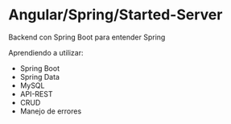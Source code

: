 # Angular/Spring/Started-Server
 Backend con Spring Boot para entender Spring
 
 Aprendiendo a utilizar:

- Spring Boot
- Spring Data
- MySQL
- API-REST
- CRUD
- Manejo de errores
